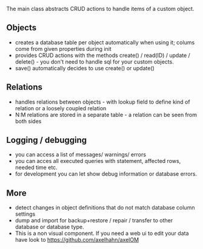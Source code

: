 The main class abstracts CRUD actions to handle items of a custom object.

## Objects

* creates a database table per object automatically when using it; colums come from given properties during init
* provides CRUD actions with the methods create() / read(ID) / update / delete() - you don't need to handle sql for your custom objects.
* save() automatically decides to use create() or update()

## Relations

* handles relations between objects - with lookup field to define kind of relation or a loosely coupled relation 
* N:M relations are stored in a separate table - a relation can be seen from both sides

## Logging / debugging

* you can access a list of messages/ warnings/ errors
* you can acces all executed queries with statement, affected rows, needed time etc.
* for development you can let show debug information or database errors.

## More

* detect changes in object definitions that do not match database column settings
* dump and import for backup+restore / repair / transfer to other database or database type.
* This is a non visual component. If you need a web ui to edit your data have look to <https://github.com/axelhahn/axelOM>

